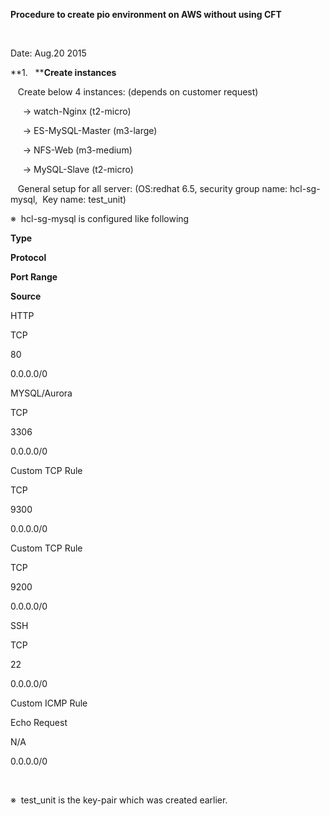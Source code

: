 **Procedure
to create pio environment on AWS without using CFT**

 

Date:
Aug.20 2015

**1.  
****Create instances**

  
Create below 4 instances: (depends on customer request)

     → watch-Nginx
(t2-micro)

     → ES-MySQL-Master
(m3-large)

     → NFS-Web (m3-medium)

     → MySQL-Slave
(t2-micro)

   General
setup for all server: (OS:redhat 6.5, security group name: hcl-sg-mysql,  Key name: test_unit)

※  hcl-sg-mysql is
configured like following

 

**Type**

 

**Protocol**

 

**Port Range**

 

**Source**

 

HTTP

 

TCP

 

80

 

0.0.0.0/0

 

MYSQL/Aurora

 

TCP

 

3306

 

0.0.0.0/0

 

Custom TCP Rule

 

TCP

 

9300

 

0.0.0.0/0

 

Custom TCP Rule

 

TCP

 

9200

 

0.0.0.0/0

 

SSH

 

TCP

 

22

 

0.0.0.0/0

 

Custom ICMP Rule

 

Echo Request

 

N/A

 

0.0.0.0/0

 

※  test_unit is the
key-pair which was created earlier.
